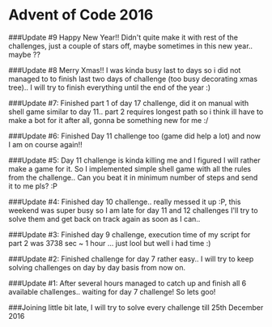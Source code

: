 # Advent of Code 2016

###Update #9 Happy New Year!! Didn't quite make it with rest of the challenges, just a couple of stars off, maybe sometimes in this new year.. maybe ??

###Update #8 Merry Xmas!! I was kinda busy last to days so i did not managed to to finish last two days of challenge (too busy decorating xmas tree).. I will try to finish everything until the end of the year :)

###Update #7: Finished part 1 of day 17 challenge, did it on manual with shell game similar to day 11.. part 2 requires longest path so i think ill have to make a bot for it after all, gonna be something new for me :/

###Update #6: Finished Day 11 challenge too (game did help a lot) and now I am on course again!!

###Update #5: Day 11 challenge is kinda killing me and I figured I will rather make a game for it. So I implemented simple shell game with all the rules from the challenge.. Can you beat it in minimum number of steps and send it to me pls? :P

###Update #4: Finished day 10 challenge.. really messed it up :P, this weekend was super busy so I am late for day 11 and 12 challenges I'll try to solve them and get back on track again as soon as I can..

###Update #3: Finished day 9 challenge, execution time of my script for part 2 was 3738 sec ~ 1 hour ... just lool but well i had time :)

###Update #2: Finished challenge for day 7 rather easy.. I will try to keep solving challenges on day by day basis from now on.

###Update #1: After several hours managed to catch up and finish all 6 available challenges.. waiting for day 7 challenge! So lets goo!

###Joining little bit late, I will try to solve every challenge till 25th December 2016
